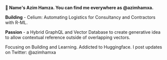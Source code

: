 **👋 Name's Azim Hamza. You can find me everywhere as @azimhamxa.**

**Building** - Celium: Automating Logistics for Consultancy and Contractors with R-ML. 

**Passion** - a Hybrid GraphQL and Vector Database to create generative idea to allow contextual reference outside of overlapping vectors.

Focusing on Building and Learning. Addicted to Huggingface.
I post updates on Twitter: @azimhamxa
